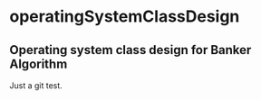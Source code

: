 # operatingSystemClassDesign
## Operating system class design for Banker Algorithm
Just a git test.
